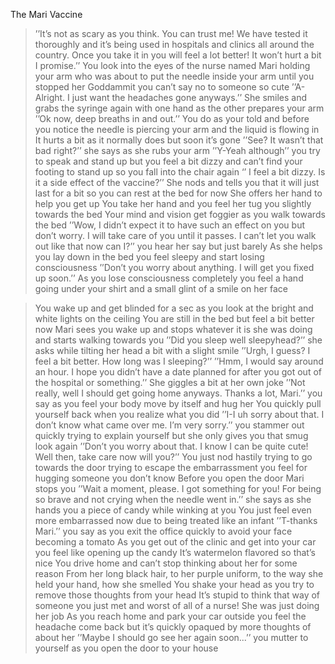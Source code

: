 The Mari Vaccine

>’’It’s not as scary as you think. You can trust me! We have tested it thoroughly and it’s being used in hospitals and clinics all around the country. Once you take it in you will feel a lot better! It won’t hurt a bit I promise.’’ 
>You look into the eyes of the nurse named Mari holding your arm who was about to put the needle inside your arm until you stopped her
>Goddammit you can’t say no to someone so cute 
>’’A-Alright. I just want the headaches gone anyways.’’ 
>She smiles and grabs the syringe again with one hand as the other prepares your arm 
>’’Ok now, deep breaths in and out.’’ 
>You do as your told and before you notice the needle is piercing your arm and the liquid is flowing in 
>It hurts a bit as it normally does but soon it’s gone 
>’’See? It wasn’t that bad right?’’ she says as she rubs your arm 
>’’Y-Yeah although’’ you try to speak and stand up but you feel a bit dizzy and can’t find your footing to stand up so you fall into the chair again ‘’ I feel a bit dizzy. Is it a side effect of the vaccine?’’ 
>She nods and tells you that it will just last for a bit so you can rest at the bed for now
>She offers her hand to help you get up 
>You take her hand and you feel her tug you slightly towards the bed
>Your mind and vision get foggier as you walk towards the bed 
>’’Wow, I didn’t expect it to have such an effect on you but don’t worry. I will take care of you until it passes. I can’t let you walk out like that now can I?’’ you hear her say but just barely 
>As she helps you lay down in the bed you feel sleepy and start losing consciousness 
>’’Don’t you worry about anything. I will get you fixed up soon.’’
>As you lose consciousness completely you feel a hand going under your shirt and a small glint of a smile on her face 



>You wake up and get blinded for a sec as you look at the bright and white lights on the ceiling 
>You are still in the bed but feel a bit better now 
>Mari sees you wake up and stops whatever it is she was doing and starts walking towards you
>’’Did you sleep well sleepyhead?’’ she asks while tilting her head a bit with a slight smile 
>’’Urgh, I guess? I feel a bit better. How long was I sleeping?’’
>’’Hmm, I would say around an hour. I hope you didn’t have a date planned for after you got out of the hospital or something.’’ She giggles a bit at her own joke 
>’’Not really, well I should get going home anyways. Thanks a lot, Mari.’’ you say as you feel your body move by itself and hug her
>You quickly pull yourself back when you realize what you did 
>’’I-I uh sorry about that. I don’t know what came over me. I’m very sorry.’’ you stammer out quickly trying to explain yourself but she only gives you that smug look again 
>’’Don’t you worry about that. I know I can be quite cute! Well then, take care now will you?’’ 
>You just nod hastily trying to go towards the door trying to escape the embarrassment you feel for hugging someone you don’t know 
>Before you open the door Mari stops you 
>’’Wait a moment, please. I got something for you! For being so brave and not crying when the needle went in.’’ she says as she hands you a piece of candy while winking at you 
>You just feel even more embarrassed now due to being treated like an infant 
>’’T-thanks Mari.’’ you say as you exit the office quickly to avoid your face becoming a tomato
>As you get out of the clinic and get into your car you feel like opening up the candy 
>It’s watermelon flavored so that’s nice 
>You drive home and can’t stop thinking about her for some reason 
>From her long black hair, to her purple uniform, to the way she held your hand, how she smelled
>You shake your head as you try to remove those thoughts from your head 
>It’s stupid to think that way of someone you just met and worst of all of a nurse! She was just doing her job 
>As you reach home and park your car outside you feel the headache come back but it’s quickly opaqued by more thoughts of about her
>’’Maybe I should go see her again soon...’’ you mutter to yourself as you open the door to your house